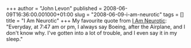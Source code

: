 +++
author = "John Levon"
published = 2008-06-09T16:36:00.001000+01:00
slug = "2008-06-09-i-am-neurotic"
tags = []
title = "I Am Neurotic"
+++
My favourite quote from [I Am Neurotic](http://iamneurotic.com/):
"Everyday, at 7:47 am or pm, I always say Boeing, after the Airplane,
and I don't know why. I've gotten into a lot of trouble, and I even say
it in my sleep."
